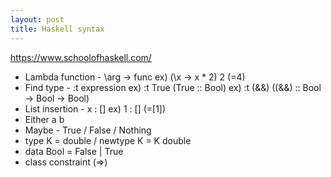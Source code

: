 ```yaml
---
layout: post
title: Haskell syntax
---
```

https://www.schoolofhaskell.com/

* Lambda function - \arg -> func 
 ex) (\x -> x * 2) 2   (=4) 
* Find type - :t expression
 ex) :t True   (True :: Bool)
 ex) :t (&&)   ((&&) :: Bool -> Bool -> Bool)
* List insertion - x : [] 
 ex) 1 : [] (=[1])
* Either a b 
* Maybe - True / False / Nothing
* type K = double / newtype K = K double
* data Bool = False | True
* class constraint (=>) 
